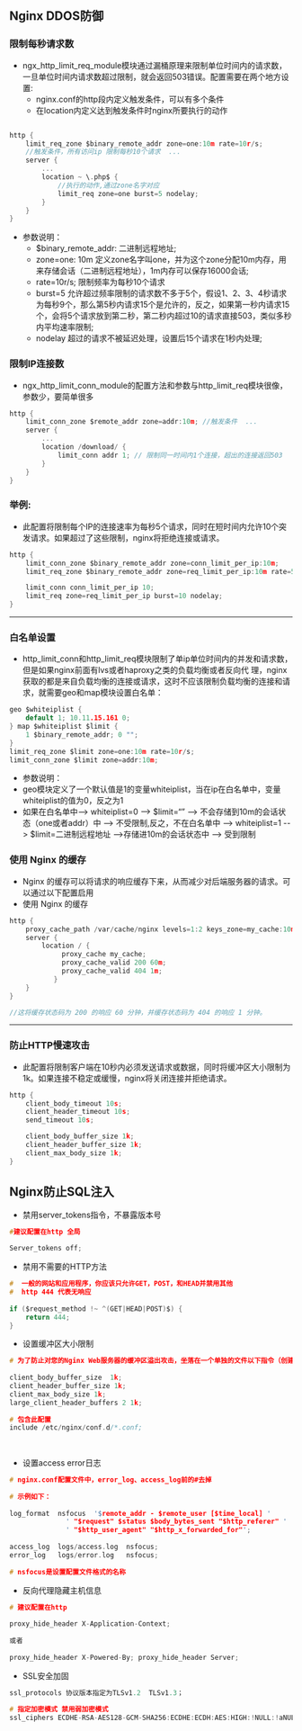 ## Nginx DDOS防御

### 限制每秒请求数

- ngx_http_limit_req_module模块通过漏桶原理来限制单位时间内的请求数，一旦单位时间内请求数超过限制，就会返回503错误。配置需要在两个地方设置:
  - nginx.conf的http段内定义触发条件，可以有多个条件
  - 在location内定义达到触发条件时nginx所要执行的动作

```C

http {
  	limit_req_zone $binary_remote_addr zone=one:10m rate=10r/s;
	//触发条件，所有访问ip 限制每秒10个请求  ...
	server {
  		...
		location ~ \.php$ {
			//执行的动作,通过zone名字对应
    		limit_req zone=one burst=5 nodelay; 
 		}
 	}
}
```

- 参数说明：
  - $binary_remote_addr: 二进制远程地址;
  - zone=one: 10m 定义zone名字叫one，并为这个zone分配10m内存，用来存储会话（二进制远程地址），1m内存可以保存16000会话;
  - rate=10r/s; 限制频率为每秒10个请求
  - burst=5 允许超过频率限制的请求数不多于5个，假设1、2、3、4秒请求为每秒9个，那么第5秒内请求15个是允许的，反之，如果第一秒内请求15个，会将5个请求放到第二秒，第二秒内超过10的请求直接503，类似多秒内平均速率限制;
  - nodelay 超过的请求不被延迟处理，设置后15个请求在1秒内处理;

### 限制IP连接数

- ngx_http_limit_conn_module的配置方法和参数与http_limit_req模块很像，参数少，要简单很多

```C
http {
  	limit_conn_zone $remote_addr zone=addr:10m; //触发条件  ...  
	server { 
  		...   
		location /download/ { 
   			limit_conn addr 1; // 限制同一时间内1个连接，超出的连接返回503 
    	} 
   	}
}

```

### 举例:
- 此配置将限制每个IP的连接速率为每秒5个请求，同时在短时间内允许10个突发请求。如果超过了这些限制，nginx将拒绝连接或请求。
```C
http {
    limit_conn_zone $binary_remote_addr zone=conn_limit_per_ip:10m;
    limit_req_zone $binary_remote_addr zone=req_limit_per_ip:10m rate=5r/s;

    limit_conn conn_limit_per_ip 10;
    limit_req zone=req_limit_per_ip burst=10 nodelay;
}
```



---
### 白名单设置

- http_limit_conn和http_limit_req模块限制了单ip单位时间内的并发和请求数，但是如果nginx前面有lvs或者haproxy之类的负载均衡或者反向代 理，nginx获取的都是来自负载均衡的连接或请求，这时不应该限制负载均衡的连接和请求，就需要geo和map模块设置白名单：

```C
geo $whiteiplist {
	default 1; 10.11.15.161 0; 
} map $whiteiplist $limit {
	1 $binary_remote_addr; 0 ""; 
} 
limit_req_zone $limit zone=one:10m rate=10r/s;
limit_conn_zone $limit zone=addr:10m;
```

- 参数说明：
- geo模块定义了一个默认值是1的变量whiteiplist，当在ip在白名单中，变量whiteiplist的值为0，反之为1
- 如果在白名单中–> whiteiplist=0 --> $limit=“” --> 不会存储到10m的会话状态（one或者addr）中 --> 不受限制,反之，不在白名单中 --> whiteiplist=1 --> $limit=二进制远程地址 -->存储进10m的会话状态中 --> 受到限制

### 使用 Nginx 的缓存

- Nginx 的缓存可以将请求的响应缓存下来，从而减少对后端服务器的请求。可以通过以下配置启用
- 使用 Nginx 的缓存

```C
http {
    proxy_cache_path /var/cache/nginx levels=1:2 keys_zone=my_cache:10m inactive=60m;
    server {
        location / {
             proxy_cache my_cache;
             proxy_cache_valid 200 60m;
             proxy_cache_valid 404 1m;
           }
    }
}

//这将缓存状态码为 200 的响应 60 分钟，并缓存状态码为 404 的响应 1 分钟。
```
---

### 防止HTTP慢速攻击
- 此配置将限制客户端在10秒内必须发送请求或数据，同时将缓冲区大小限制为1k。如果连接不稳定或缓慢，nginx将关闭连接并拒绝请求。
```C
http {
    client_body_timeout 10s;
    client_header_timeout 10s;
    send_timeout 10s;

    client_body_buffer_size 1k;
    client_header_buffer_size 1k;
    client_max_body_size 1k;
}
```



## Nginx防止SQL注入

- 禁用server_tokens指令，不暴露版本号

```C
#建议配置在http 全局

Server_tokens off;
```

- 禁用不需要的HTTP方法

```C
#  一般的网站和应用程序，你应该只允许GET，POST，和HEAD并禁用其他
#  http 444 代表无响应 
 
if ($request_method !~ ^(GET|HEAD|POST)$) {
    return 444;
}
```

- 设置缓冲区大小限制

```C
# 为了防止对您的Nginx Web服务器的缓冲区溢出攻击，坐落在一个单独的文件以下指令（创建的文件名为/etc/nginx/conf.d/buffer.conf为例）
 
client_body_buffer_size  1k;
client_header_buffer_size 1k;
client_max_body_size 1k;
large_client_header_buffers 2 1k;
 
# 包含此配置
include /etc/nginx/conf.d/*.conf;
 
 
```

- 设置access error日志

```C
# nginx.conf配置文件中，error_log、access_log前的#去掉
 
# 示例如下：
 
log_format  nsfocus  '$remote_addr - $remote_user [$time_local] '
              ' "$request" $status $body_bytes_sent "$http_referer" '
              ' "$http_user_agent" "$http_x_forwarded_for"'; 
 
access_log  logs/access.log  nsfocus;
error_log   logs/error.log   nsfocus;
 
# nsfocus是设置配置文件格式的名称
```

- 反向代理隐藏主机信息

```C
# 建议配置在http
 
proxy_hide_header X-Application-Context;
 
或者
 
proxy_hide_header X-Powered-By; proxy_hide_header Server;
```

- SSL安全加固

```C
ssl_protocols 协议版本指定为TLSv1.2  TLSv1.3；
 
# 指定加密模式 禁用弱加密模式
ssl_ciphers ECDHE-RSA-AES128-GCM-SHA256:ECDHE:ECDH:AES:HIGH:!NULL:!aNULL:!MD5:!3DES:!ADH:!RC4:!DH:!DHE;
```
